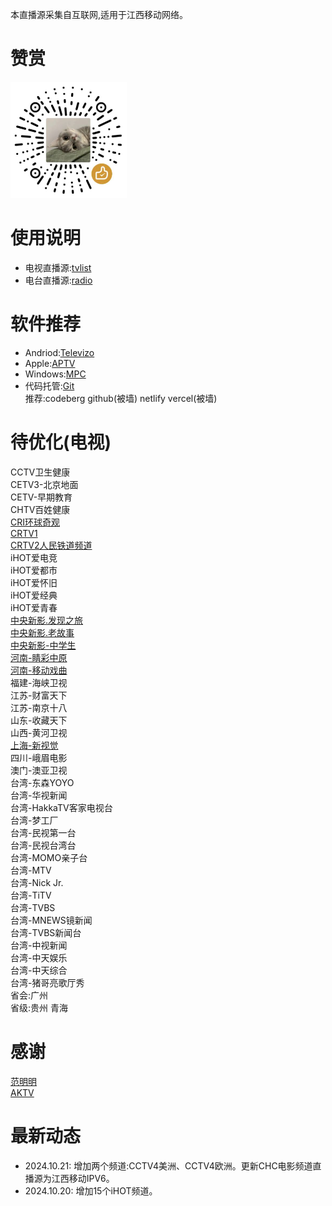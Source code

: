 本直播源采集自互联网,适用于江西移动网络。
# 赞赏
![icon](/img/wx_reward_qrcode.png)
# 使用说明
- 电视直播源:[tvlist](https://huangsuming.github.io/iptv/list/tvlist.txt)
- 电台直播源:[radio](https://huangsuming.github.io/iptv/list/radio.txt)

# 软件推荐
- Andriod:[Televizo](https://televizo.net/)
- Apple:[APTV](https://apps.apple.com/cn/app/id1630403500)
- Windows:[MPC](https://github.com/clsid2/mpc-hc/releases)
- 代码托管:[Git](https://www.cnblogs.com/jetsung/p/git-service.html)<br>
  推荐:codeberg github(被墙) netlify vercel(被墙)<br>

# 待优化(电视)
  CCTV卫生健康<br>
  CETV3-北京地面<br>
  CETV-早期教育<br>
  CHTV百姓健康<br>
  [CRI环球奇观](http://111.61.236.247:9081/hls/63/index.m3u8)<br>
  [CRTV1](http://39.162.27.11:8081/newlive/live/hls/1/live.m3u8)<br>
  [CRTV2人民铁道频道](http://39.162.27.11:8081/newlive/live/hls/2/live.m3u8)<br>
  iHOT爱电竞<br>
  iHOT爱都市<br>
  iHOT爱怀旧<br>
  iHOT爱经典<br>
  iHOT爱青春<br>
  [中央新影.发现之旅](http://120.76.248.139/live/bfgd/4200000151.m3u8)<br>
  [中央新影.老故事](http://120.76.248.139/live/bfgd/4200000166.m3u8)<br>
  [中央新影-中学生](http://gmxw.7766.org:808/hls/24/index.m3u8)<br>
  [河南-睛彩中原](http://live.dxhmt.cn:9080/19903718786/854deb36f8db4c9098cad18cc35bd632.m3u8)<br>
  [河南-移动戏曲](http://live.dxhmt.cn:9080/19903718786/a9aab4c5eef74da18d684c75c6dd7e10.m3u8)<br>
  福建-海峡卫视<br>
  江苏-财富天下<br>
  江苏-南京十八<br>
  山东-收藏天下<br>
  山西-黄河卫视<br>
  [上海-新视觉](http://120.76.248.139/live/bfgd/4200000249.m3u8)<br>
  四川-峨眉电影<br>
  澳门-澳亚卫视<br>
  台湾-东森YOYO<br>
  台湾-华视新闻<br>
  台湾-HakkaTV客家电视台<br>
  台湾-梦工厂<br>
  台湾-民视第一台<br>
  台湾-民视台湾台<br>
  台湾-MOMO亲子台<br>
  台湾-MTV<br>
  台湾-Nick Jr.<br>
  台湾-TiTV<br>
  台湾-TVBS<br>
  台湾-MNEWS镜新闻<br>
  台湾-TVBS新闻台<br>
  台湾-中视新闻<br>
  台湾-中天娱乐<br>
  台湾-中天综合<br>
  台湾-猪哥亮歌厅秀<br>
  省会:广州<br>
  省级:贵州 青海<br>

# 感谢
[范明明](https://github.com/fanmingming)<br>
[AKTV](https://aktv.top)<br>

# 最新动态
- 2024.10.21: 增加两个频道:CCTV4美洲、CCTV4欧洲。更新CHC电影频道直播源为江西移动IPV6。
- 2024.10.20: 增加15个iHOT频道。

